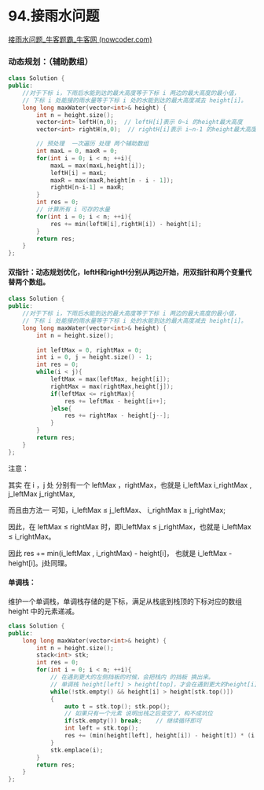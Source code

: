 # 94.接雨水问题

[接雨水问题_牛客题霸_牛客网 (nowcoder.com)](https://www.nowcoder.com/practice/31c1aed01b394f0b8b7734de0324e00f?tpId=295&tags=&title=&difficulty=0&judgeStatus=0&rp=0&sourceUrl=%2Fexam%2Foj)



### 动态规划：（辅助数组）

```c++
class Solution {
public:
    //对于下标 i，下雨后水能到达的最大高度等于下标 i 两边的最大高度的最小值，
    // 下标 i 处能接的雨水量等于下标 i 处的水能到达的最大高度减去 height[i]。
    long long maxWater(vector<int>& height) {
        int n = height.size();
        vector<int> leftH(n,0);  // leftH[i]表示 0~i 的height最大高度
        vector<int> rightH(n,0);  // rightH[i]表示 i~n-1 的height最大高度

        // 预处理  一次遍历 处理 两个辅助数组
        int maxL = 0, maxR = 0;
        for(int i = 0; i < n; ++i){
            maxL = max(maxL,height[i]);
            leftH[i] = maxL;
            maxR = max(maxR,height[n - i - 1]);
            rightH[n-i-1] = maxR;
        }
        int res = 0;
        // 计算所有 i 可存的水量
        for(int i = 0; i < n; ++i){
            res += min(leftH[i],rightH[i]) - height[i];
        }
        return res;
    }
};


```



#### 双指针：动态规划优化，leftH和rightH分别从两边开始，用双指针和两个变量代替两个数组。

```c++
class Solution {
public:
    //对于下标 i，下雨后水能到达的最大高度等于下标 i 两边的最大高度的最小值，
    // 下标 i 处能接的雨水量等于下标 i 处的水能到达的最大高度减去 height[i]。
    long long maxWater(vector<int>& height) {
        int n = height.size();
        
        int leftMax = 0, rightMax = 0;
        int i = 0, j = height.size() - 1;
        int res = 0;
        while(i < j){
            leftMax = max(leftMax, height[i]);
            rightMax = max(rightMax,height[j]);
            if(leftMax <= rightMax){
                res += leftMax - height[i++];
            }else{
                res += rightMax - height[j--];
            }
        }
        return res;
    }
};

```



注意：

其实 在 i ，j 处 分别有一个 leftMax ，rightMax，也就是   i\_leftMax    i\_rightMax ,  j\_leftMax   j\_rightMax,&#x20;

而且由方法一 可知，i\_leftMax ≤ j\_leftMax、 i\_rightMax ≥ j\_rightMax;

因此，在 leftMax ≤ rightMax 时，即i\_leftMax ≤ j\_rightMax，也就是 i\_leftMax ≤ i\_rightMax。

因此 res += min(i\_leftMax , i\_rightMax) - height\[i]， 也就是 i\_leftMax - height\[i]。j处同理。



#### 单调栈：

维护一个单调栈，单调栈存储的是下标，满足从栈底到栈顶的下标对应的数组 height 中的元素递减。

```c++
class Solution {
public:
    long long maxWater(vector<int>& height) {
        int n = height.size();
        stack<int> stk;
        int res = 0;
        for(int i = 0; i < n; ++i){
            // 在遇到更大的左侧挡板的时候，会把栈内 的挡板 换出来。
            // 单调栈 height[left] > height[top]，才会在遇到更大的height[i]的时候，接雨水
            while(!stk.empty() && height[i] > height[stk.top()])
            {
                auto t = stk.top(); stk.pop();
                // 如果只有一个元素 说明出栈之后变空了，构不成坑位
                if(stk.empty()) break;    // 继续循环即可
                int left = stk.top();
                res += (min(height[left], height[i]) - height[t]) * (i - left - 1);
            }
            stk.emplace(i);
        }
        return res;
    }
};

```
